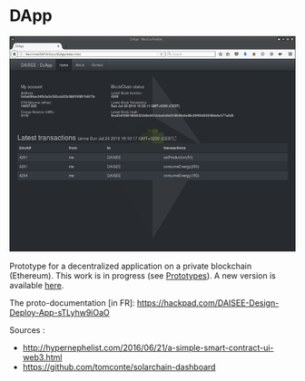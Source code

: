 # DApp

![DzApp screenshot](/images/DzApp.png)  

Prototype for a decentralized application on a private blockchain (Ethereum). This work is in progress (see [Prototypes](https://github.com/DAISEE/Prototypes#prototype-v01)). A new version is available [here](https://github.com/DAISEE/DApp-v2).  

The proto-documentation [in FR]: https://hackpad.com/DAISEE-Design-Deploy-App-sTLyhw9iOaO

Sources :   
* http://hypernephelist.com/2016/06/21/a-simple-smart-contract-ui-web3.html  
* https://github.com/tomconte/solarchain-dashboard   
